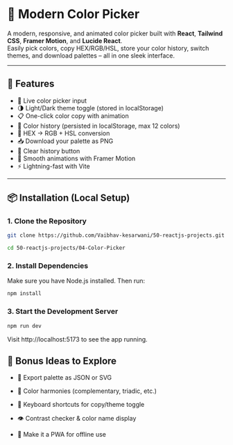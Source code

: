 # 🎨 Modern Color Picker

A modern, responsive, and animated color picker built with **React**, **Tailwind CSS**, **Framer Motion**, and **Lucide React**.  
Easily pick colors, copy HEX/RGB/HSL, store your color history, switch themes, and download palettes – all in one sleek interface.

---

## 🚀 Features

- 🎨 Live color picker input
- 🌗 Light/Dark theme toggle (stored in localStorage)
- 📋 One-click color copy with animation
- 🧠 Color history (persisted in localStorage, max 12 colors)
- 🔁 HEX → RGB + HSL conversion
- 📥 Download your palette as PNG
- 🧹 Clear history button
- 🎯 Smooth animations with Framer Motion
- ⚡ Lightning-fast with Vite

---

## 📦 Installation (Local Setup)

### 1. Clone the Repository

```bash
git clone https://github.com/Vaibhav-kesarwani/50-reactjs-projects.git

cd 50-reactjs-projects/04-Color-Picker
```

### 2. Install Dependencies
Make sure you have Node.js installed. Then run:

```bash
npm install
```

### 3. Start the Development Server

```bash
npm run dev
```

Visit http://localhost:5173 to see the app running.

## 🎯 Bonus Ideas to Explore

- 🔗 Export palette as JSON or SVG

- 🎨 Color harmonies (complementary, triadic, etc.)

- 📎 Keyboard shortcuts for copy/theme toggle
 
- 👁️ Contrast checker & color name display
 
- 📱 Make it a PWA for offline use